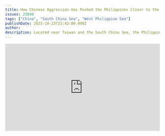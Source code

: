 ```yaml
---
title: How Chinese Aggression Has Pushed the Philippines Closer to the U.S.
issues: 23040
tags: ["China", "South China Sea", "West Philippine Sea"]
publishDate: 2023-10-23T22:42:00.000Z
author: 
description: Located near Taiwan and the South China Sea, the Philippines has found itself at the center of a global effort to counter China. WSJ’s Shelby Holliday traveled there to learn about the nation’s strategic importance and its growing ties with the U.S. 
---
```


<div style="position:relative;padding-bottom:56.25%;height:0;overflow:hidden;"><iframe style="width:100%;height:100%;position:absolute;left:0px;top:0px;overflow:hidden" frameborder="0" type="text/html" src="https://video-api.wsj.com/api-video/player/v3/iframe.html?guid=15A5C436-F3FD-4929-A048-0A9DBE5E32B0" width="100%" height="100%" allowfullscreen> </iframe></div>